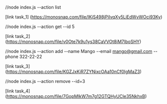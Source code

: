 //node index.js --action list  

[link task_1] (https://monosnap.com/file/IKjS498jPiIvqXy5LiEdWvWOci93Ky)  

//node index.js --action get --id 5  

[link task_2] (https://monosnap.com/file/v0Ote7k9u1ys38CaVVOt8iM7IboSHY)

//node index.js --action add --name Mango --email mango@gmail.com --phone 322-22-22  

[link task_3] (https://monosnap.com/file/KGZJxKiR7ZYNixcOAa10nCf0IgMaZ3)  

//node index.js --action remove --id=3  

[link task_4] (https://monosnap.com/file/7GopMlkW7m7g12GTQHyUCle35NkhxB)
